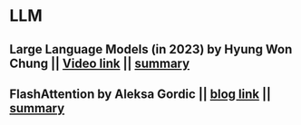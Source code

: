 # LLM

## Large Language Models (in 2023) by Hyung Won Chung || [Video link](https://www.youtube.com/watch?v=dbo3kNKPaUA&t=2287s) || [summary](LLM/LLM_by_HYUNG_WON.md)


## FlashAttention by Aleksa Gordic || [blog link](https://gordicaleksa.medium.com/eli5-flash-attention-5c44017022ad) || [summary](LLM/FlashAttention.md)




